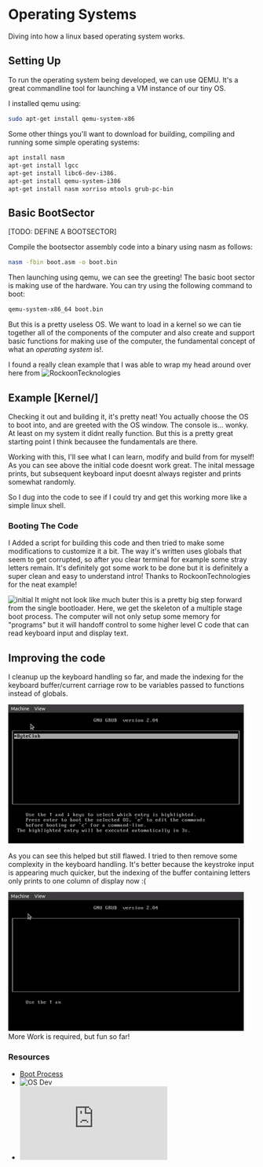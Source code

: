# Operating Systems
Diving into how a linux based operating system works. 

## Setting Up
To run the operating system being developed, we can use QEMU. It's a great commandline tool for launching a VM instance of our tiny OS.

I installed qemu using:
```bash
sudo apt-get install qemu-system-x86
```

Some other things you'll want to download for building, compiling and running some simple operating systems:
```
apt install nasm
apt-get install lgcc
apt-get install libc6-dev-i386.
apt-get install qemu-system-i386
apt-get install nasm xorriso mtools grub-pc-bin
```

## Basic BootSector

[TODO: DEFINE A BOOTSECTOR]

Compile the bootsector assembly code into a binary using nasm as follows:
```bash
nasm -fbin boot.asm -o boot.bin
```
Then launching using qemu, we can see the greeting! The basic boot sector is making use of the hardware. You can try using the following command to boot:
```bash
qemu-system-x86_64 boot.bin 
```

But this is a pretty useless OS. We want to load in a kernel so we can tie together all of the components of the computer and also create and support basic functions for making use of the computer, the fundamental concept of what an *operating system* is!.

I found a really clean example that I was able to wrap my head around over here from ![RockoonTecknologies](https://github.com/RockoonTechnologies/Kernel)



## Example [Kernel/]

Checking it out and building it, it's pretty neat! You actually choose the OS to boot into, and are greeted with the OS window. The console is... wonky. At least on my system it didnt really function. But this is a pretty great starting point I think becausee the fundamentals are there.

Working with this, I'll see what I can learn, modify and build from for myself! As you can see above the initial code doesnt work great. The inital message prints, but subsequent keyboard input doesnt always register and prints somewhat randomly. 

So I dug into the code to see if I could try and get this working more like a simple linux shell. 

### Booting The Code 
I Added a script for building this code and then tried to make some modifications to customize it a bit. The way it's written uses globals that seem to get corrupted, so after you clear terminal for example some stray letters remain. It's definitely got some work to be done but it is definitely a super clean and easy to understand intro! Thanks to RockoonTechnologies for the neat example! 

![initial](https://raw.githubusercontent.com/scott-robbins/Learning/main/System/OS/ByteClusOS_0.gif)
It might not look like much buter this is a pretty big step forward from the single bootloader. Here, we get the skeleton of a multiple stage boot process. The computer will not only setup some memory for "programs" but it will handoff control to some higher level C code that can read keyboard input and display text. 

## Improving the code
I cleanup up the keyboard handling so far, and made the indexing for the keyboard buffer/current carriage row to be variables passed to functions instead of globals. 

![progress](https://raw.githubusercontent.com/scott-robbins/Learning/main/System/OS/ByteClusOS_1.gif)

As you can see this helped but still flawed. I tried to then remove some complexity in the keyboard handling. It's better because the keystroke input is appearing much quicker, but the indexing of the buffer containing letters only prints to one column of display now :(

![better](https://raw.githubusercontent.com/scott-robbins/Learning/main/System/OS/ByteClusOS_2.gif)
More Work is required, but fun so far!

### Resources 
- [Boot Process](https://web.mit.edu/rhel-doc/4/RH-DOCS/rhel-rg-en-4/s1-boot-init-shutdown-process.html)
- ![OS Dev](https://github.com/cirosantilli/x86-bare-metal-examples/tree/master/multiboot/osdev)
- ![Low Level Programming](http://as6edriver.sourceforge.net/Parallel-Port-Programming-HOWTO/parallel-port-programming-howto.html)